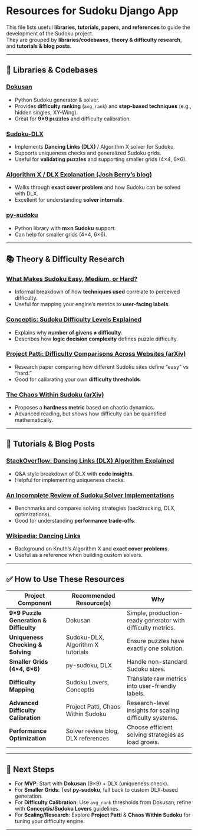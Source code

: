 # Resources for Sudoku Django App

This file lists useful **libraries, tutorials, papers, and references** to guide the development of the Sudoku project.  
They are grouped by **libraries/codebases**, **theory & difficulty research**, and **tutorials & blog posts**.

---

## 🔧 Libraries & Codebases

### [Dokusan](https://github.com/unmade/dokusan)
- Python Sudoku generator & solver.
- Provides **difficulty ranking** (`avg_rank`) and **step-based techniques** (e.g., hidden singles, XY-Wing).
- Great for **9×9 puzzles** and difficulty calibration.

### [Sudoku-DLX](https://github.com/ShivanKaul/Sudoku-DLX)
- Implements **Dancing Links (DLX)** / Algorithm X solver for Sudoku.
- Supports uniqueness checks and generalized Sudoku grids.
- Useful for **validating puzzles** and supporting smaller grids (4×4, 6×6).

### [Algorithm X / DLX Explanation (Josh Berry’s blog)](https://taeric.github.io/Sudoku.html)
- Walks through **exact cover problem** and how Sudoku can be solved with DLX.
- Excellent for understanding **solver internals**.

### [py-sudoku](https://pypi.org/project/py-sudoku/)
- Python library with **m×n Sudoku** support.
- Can help for smaller grids (4×4, 6×6).

---

## 📚 Theory & Difficulty Research

### [What Makes Sudoku Easy, Medium, or Hard?](https://www.sudokulovers.com/what-makes-Sudoku-easy-medium-or-hard)
- Informal breakdown of how **techniques used** correlate to perceived difficulty.
- Useful for mapping your engine’s metrics to **user-facing labels**.

### [Conceptis: Sudoku Difficulty Levels Explained](https://www.conceptispuzzles.com/index.aspx?uri=info%2Farticle%2F2)
- Explains why **number of givens ≠ difficulty**.
- Describes how **logic decision complexity** defines puzzle difficulty.

### [Project Patti: Difficulty Comparisons Across Websites (arXiv)](https://arxiv.org/abs/2507.21137)
- Research paper comparing how different Sudoku sites define “easy” vs “hard.”
- Good for calibrating your own **difficulty thresholds**.

### [The Chaos Within Sudoku (arXiv)](https://arxiv.org/abs/1208.0370)
- Proposes a **hardness metric** based on chaotic dynamics.
- Advanced reading, but shows how difficulty can be quantified mathematically.

---

## 📝 Tutorials & Blog Posts

### [StackOverflow: Dancing Links (DLX) Algorithm Explained](https://stackoverflow.com/questions/1518335/the-dancing-links-algorithm-an-explanation-that-is-less-explanatory-but-more-o)
- Q&A style breakdown of DLX with **code insights**.
- Helpful for implementing uniqueness checks.

### [An Incomplete Review of Sudoku Solver Implementations](https://attractivechaos.wordpress.com/2011/06/19/an-incomplete-review-of-sudoku-solver-implementations/)
- Benchmarks and compares solving strategies (backtracking, DLX, optimizations).
- Good for understanding **performance trade-offs**.

### [Wikipedia: Dancing Links](https://en.wikipedia.org/wiki/Dancing_Links)
- Background on Knuth’s Algorithm X and **exact cover problems**.
- Useful as a reference when building custom solvers.

---

## ✅ How to Use These Resources

| Project Component | Recommended Resource(s) | Why |
|-------------------|--------------------------|-----|
| **9×9 Puzzle Generation & Difficulty** | Dokusan | Simple, production-ready generator with difficulty metrics. |
| **Uniqueness Checking & Solving** | Sudoku-DLX, Algorithm X tutorials | Ensure puzzles have exactly one solution. |
| **Smaller Grids (4×4, 6×6)** | py-sudoku, DLX | Handle non-standard Sudoku sizes. |
| **Difficulty Mapping** | Sudoku Lovers, Conceptis | Translate raw metrics into user-friendly labels. |
| **Advanced Difficulty Calibration** | Project Patti, Chaos Within Sudoku | Research-level insights for scaling difficulty systems. |
| **Performance Optimization** | Solver review blog, DLX references | Choose efficient solving strategies as load grows. |

---

## 📌 Next Steps

- For **MVP**: Start with **Dokusan** (9×9) + DLX (uniqueness check).  
- For **Smaller Grids**: Test **py-sudoku**, fall back to custom DLX-based generation.  
- For **Difficulty Calibration**: Use `avg_rank` thresholds from Dokusan; refine with **Conceptis/Sudoku Lovers** guidelines.  
- For **Scaling/Research**: Explore **Project Patti** & **Chaos Within Sudoku** for tuning your difficulty engine.

---
